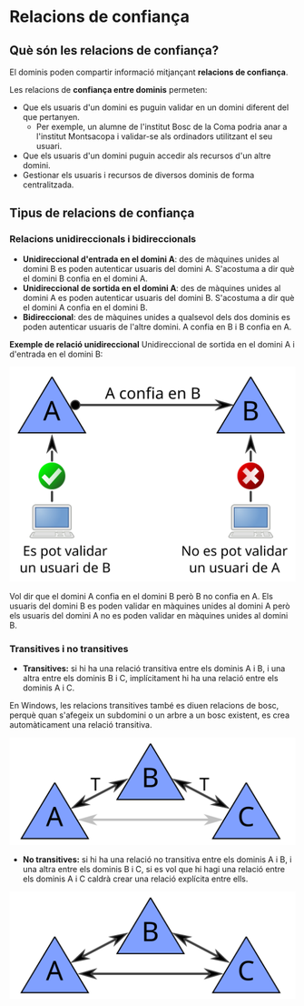 # Relacions de confiança

## Què són les relacions de confiança?

El dominis poden compartir informació mitjançant **relacions de confiança**.

Les relacions de **confiança entre dominis** permeten:

* Que els usuaris d'un domini es puguin validar en un domini diferent del que pertanyen.
  * Per exemple, un alumne de l'institut Bosc de la Coma podria anar a l'institut Montsacopa i validar-se als ordinadors utilitzant el seu usuari.
* Que els usuaris d'un domini puguin accedir als recursos d'un altre domini.
* Gestionar els usuaris i recursos de diversos dominis de forma centralitzada.

## Tipus de relacions de confiança

### Relacions unidireccionals i bidireccionals

* **Unidireccional d'entrada en el domini A**: des de màquines unides al domini B es poden autenticar usuaris del domini A. S'acostuma a dir què el domini B confia en el domini A.
* **Unidireccional de sortida en el domini A**: des de màquines unides al domini A es poden autenticar usuaris del domini B. S'acostuma a dir què el domini A confia en el domini B.
* **Bidireccional**: des de màquines unides a qualsevol dels dos dominis es poden autenticar usuaris de l'altre domini. A confia en B i B confia en A.

**Exemple de relació unidireccional** Unidireccional de sortida en el domini A i d'entrada en el domini B:

![Relaci&#xF3; unidireccional](../../.gitbook/assets/relacions_unidireccional.svg)

Vol dir que el domini A confia en el domini B però B no confia en A. Els usuaris del domini B es poden validar en màquines unides al domini A però els usuaris del domini A no es poden validar en màquines unides al domini B.

### Transitives i no transitives

* **Transitives:** si hi ha una relació transitiva entre els dominis A i B, i una altra entre els dominis B i C, implícitament hi ha una relació entre els dominis A i C.

En Windows, les relacions transitives també es diuen relacions de bosc, perquè quan s'afegeix un subdomini o un arbre a un bosc existent, es crea automàticament una relació transitiva.

![Relaci&#xF3; Transitiva](../../.gitbook/assets/relacions_transitiva.svg)

* **No transitives:** si hi ha una relació no transitiva entre els dominis A i B, i una altra entre els dominis B i C, si es vol que hi hagi una relació entre els dominis A i C caldrà crear una relació explícita entre ells.

![Relaci&#xF3; no transitiva](../../.gitbook/assets/relacions_notransitiva.svg)

